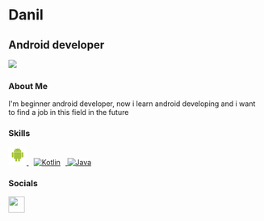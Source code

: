 Danil
=============================================================================================================================

Android developer
-----------------

<a href="https://www.github.com/carrotteddy" target="_blank" rel="noreferrer"><img
src="https://img.shields.io/github/followers/carrotteddy?logo=github&style=for-the-badge&color=0891b2&labelColor=27272a" /></a>

### __About Me__
I'm beginner android developer, now i learn android developing and i want to find a job in this field in the future

### Skills

<p align="left">
<a href="https://developer.android.com" target="_blank" rel="noreferrer">
 <img src="https://raw.githubusercontent.com/devicons/devicon/master/icons/android/android-original-wordmark.svg" alt="android" width="36" height="36"/> </a>
<a href="https://kotlinlang.org/" target="_blank" rel="noreferrer">
<img src="https://raw.githubusercontent.com/danielcranney/readme-generator/main/public/icons/skills/kotlin-colored.svg" width="36" height="36" alt="Kotlin" style="margin: 0 10px;" />
</a>
<a href="https://www.oracle.com/java/" target="_blank" rel="noreferrer"><img src="https://raw.githubusercontent.com/danielcranney/readme-generator/main/public/icons/skills/java-colored.svg" width="36" height="36" alt="Java" />
</a></p>

### Socials

<p align="left"> <a href="https://www.github.com/carrotteddy" target="_blank" rel="noreferrer"> <picture> <source media="(prefers-color-scheme: dark)" srcset="https://raw.githubusercontent.com/danielcranney/readme-generator/main/public/icons/socials/github-dark.svg" /> <source media="(prefers-color-scheme: light)" srcset="https://raw.githubusercontent.com/danielcranney/readme-generator/main/public/icons/socials/github.svg" /> <img src="https://raw.githubusercontent.com/danielcranney/readme-generator/main/public/icons/socials/github.svg" width="32" height="32" /> </picture> </a>
</p>
